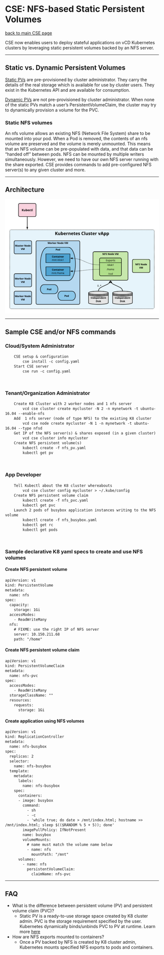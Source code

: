 # **CSE: NFS-based Static Persistent Volumes**
[back to main CSE page](README.md#nfs)

CSE now enables users to deploy stateful applications on vCD Kubernetes clusters by leveraging static persistent volumes backed by an NFS server.

---
## **Static vs. Dynamic Persistent Volumes**
[Static PVs](https://kubernetes.io/docs/concepts/storage/persistent-volumes/#static) are pre-provisioned by cluster administrator. They carry the details of the real storage which is available for use by cluster users. They exist in the Kubernetes API and are available for consumption.

[Dynamic PVs](https://kubernetes.io/docs/concepts/storage/persistent-volumes/#dynamic) are not pre-provisioned by cluster administrator. When none of the static PVs match a user’s PersistentVolumeClaim, the cluster may try to dynamically provision a volume for the PVC.

### Static NFS volumes

An nfs volume allows an existing NFS (Network File System) share to be mounted into your pod. When a Pod is removed, the contents of an nfs volume are preserved and the volume is merely unmounted. This means that an NFS volume can be pre-populated with data, and that data can be “handed off” between pods. NFS can be mounted by multiple writers simultaneously. However, we need to have our own NFS server running with the share exported. CSE provides commands to add pre-configured NFS server(s) to any given cluster and more.

---
## **Architecture**

![cse-nfs](img/cse-nfs.png)

---
## **Sample CSE and/or NFS commands**

### Cloud/System Administrator

```shell
    CSE setup & configuration
        cse install -c config.yaml
    Start CSE server
        cse run -c config.yaml
```
<br>

### Tenant/Organization Administrator

```shell
    Create K8 Cluster with 2 worker nodes and 1 nfs server
        vcd cse cluster create mycluster -N 2 -n mynetwork -t ubuntu-16.04 --enable-nfs
    Add  1 nfs server (node of type NFS) to the existing K8 cluster
        vcd cse node create mycluster -N 1 -n mynetwork -t ubuntu-16.04 --type nfsd
    Get IP of the NFS server(s) & shares exposed (in a given cluster)
        vcd cse cluster info mycluster
    Create NFS persistent volume(s)
        kubectl create -f nfs_pv.yaml
        kubectl get pv
```
<br>

### App Developer

```shell
    Tell Kubectl about the K8 cluster whereabouts
        vcd cse cluster config mycluster > ~/.kube/config
    Create NFS persistent volume claim
        kubectl create -f nfs_pvc.yaml
        kubectl get pvc
    Launch 2 pods of busybox application instances writing to the NFS volume
        kubectl create -f nfs_busybox.yaml
        kubectl get rc
        kubectl get pods
```
<br>

### Sample declarative K8 yaml specs to create and use NFS volumes
#### Create NFS persistent volume
```shell
apiVersion: v1
kind: PersistentVolume
metadata:
  name: nfs
spec:
  capacity:
    storage: 1Gi
  accessModes:
    - ReadWriteMany
  nfs:
    # FIXME: use the right IP of NFS server
    server: 10.150.211.68
    path: "/home"
```
#### Create NFS persistent volume claim
```shell
apiVersion: v1
kind: PersistentVolumeClaim
metadata:
  name: nfs-pvc
spec:
  accessModes:
    - ReadWriteMany
  storageClassName: ""
  resources:
    requests:
      storage: 1Gi
```
#### Create application using NFS volumes
```shell
apiVersion: v1
kind: ReplicationController
metadata:
  name: nfs-busybox
spec:
  replicas: 2
  selector:
    name: nfs-busybox
  template:
    metadata:
      labels:
        name: nfs-busybox
    spec:
      containers:
      - image: busybox
        command:
          - sh
          - -c
          - 'while true; do date > /mnt/index.html; hostname >> /mnt/index.html; sleep $(($RANDOM % 5 + 5)); done'
        imagePullPolicy: IfNotPresent
        name: busybox
        volumeMounts:
          # name must match the volume name below
          - name: nfs
            mountPath: "/mnt"
      volumes:
        - name: nfs
          persistentVolumeClaim:
            claimName: nfs-pvc
```
---
## **FAQ**
- What is the difference between persistent volume (PV) and persistent volume claim (PVC)?
    - Static PV is a ready-to-use storage space created by K8 cluster admin. PVC is the storage requirement specified by the user. Kubernetes dynamically binds/unbinds PVC to PV at runtime. Learn more [here](https://kubernetes.io/docs/concepts/storage/persistent-volumes/#static)
- How are NFS exports mounted to containers?
    - Once a PV backed by NFS is created by K8 cluster admin, Kubernetes mounts specified NFS exports to pods and containers.
